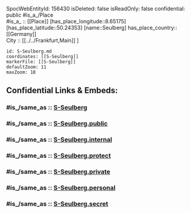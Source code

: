 ﻿---
location:
- 50.24353
- 8.65175
mapmarker: train
mapzoom:
- 8
- 18
tags:
- geo/station/train
type: Station
---

SpocWebEntityId: 156430
isDeleted: false
isReadOnly: false
confidential: public
#is_a_/Place  
#is_a_ :: [[Place]] 
[has_place_longitude::8.65175] 
[has_place_latitude::50.24353] 
[name::Seulberg] 
has_place_country:: [[Germany]]  
City :: [[../../Frankfurt,Main]] ] 


```leaflet
id: S-Seulberg.md
coordinates: [[S-Seulberg]] 
markerFile: [[S-Seulberg]] 
defaultZoom: 11 
maxZoom: 18
```


## Confidential Links & Embeds: 

### #is_/same_as :: [S-Seulberg](S-Seulberg.md) 

### #is_/same_as :: [S-Seulberg.public](/_public/Earth/Continent/Europe/Europe~Central/Germany/Germany~West/Hessen/counties~Hessen/Frankfurt~Main/Stations-FFM~S/S-Seulberg.public.md) 

### #is_/same_as :: [S-Seulberg.internal](/_internal/Earth/Continent/Europe/Europe~Central/Germany/Germany~West/Hessen/counties~Hessen/Frankfurt~Main/Stations-FFM~S/S-Seulberg.internal.md) 

### #is_/same_as :: [S-Seulberg.protect](/_protect/Earth/Continent/Europe/Europe~Central/Germany/Germany~West/Hessen/counties~Hessen/Frankfurt~Main/Stations-FFM~S/S-Seulberg.protect.md) 

### #is_/same_as :: [S-Seulberg.private](/_private/Earth/Continent/Europe/Europe~Central/Germany/Germany~West/Hessen/counties~Hessen/Frankfurt~Main/Stations-FFM~S/S-Seulberg.private.md) 

### #is_/same_as :: [S-Seulberg.personal](/_personal/Earth/Continent/Europe/Europe~Central/Germany/Germany~West/Hessen/counties~Hessen/Frankfurt~Main/Stations-FFM~S/S-Seulberg.personal.md) 

### #is_/same_as :: [S-Seulberg.secret](/_secret/Earth/Continent/Europe/Europe~Central/Germany/Germany~West/Hessen/counties~Hessen/Frankfurt~Main/Stations-FFM~S/S-Seulberg.secret.md)

